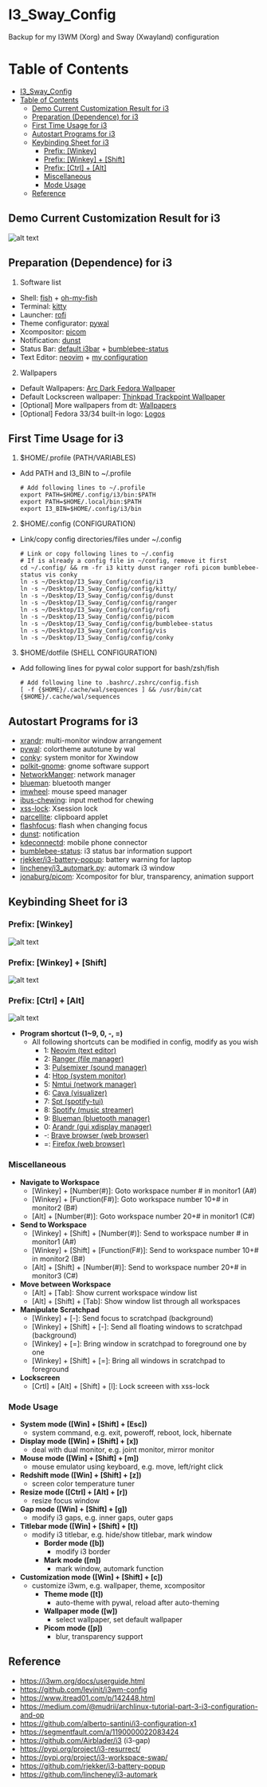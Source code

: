# I3_Sway_Config
Backup for my I3WM (Xorg) and Sway (Xwayland) configuration

Table of Contents
=================

* [I3_Sway_Config](#i3_sway_config)
* [Table of Contents](#table-of-contents)
   * [Demo Current Customization Result for i3](#demo-current-customization-result-for-i3)
   * [Preparation (Dependence) for i3](#preparation-dependence-for-i3)
   * [First Time Usage for i3](#first-time-usage-for-i3)
   * [Autostart Programs for i3](#autostart-programs-for-i3)
   * [Keybinding Sheet for i3](#keybinding-sheet-for-i3)
      * [Prefix: [Winkey]](#prefix-winkey)
      * [Prefix: [Winkey] + [Shift]](#prefix-winkey--shift)
      * [Prefix: [Ctrl] + [Alt]](#prefix-ctrl--alt)
      * [Miscellaneous](#miscellaneous)
      * [Mode Usage](#mode-usage)
   * [Reference](#reference)

## Demo Current Customization Result for i3
![alt text](./demo/MY_I3WM_WAL_DEMO_03.png "Title")

## Preparation (Dependence) for i3
1. Software list
- Shell: [fish](https://github.com/fish-shell/fish-shell) + [oh-my-fish](https://github.com/oh-my-fish/oh-my-fish)
- Terminal: [kitty](https://github.com/kovidgoyal/kitty)
- Launcher: [rofi](https://github.com/davatorium/rofi)
- Theme configurator: [pywal](https://github.com/dylanaraps/pywal)
- Xcompositor: [picom](https://github.com/jonaburg/picom)
- Notification: [dunst](https://github.com/dunst-project/dunst)
- Status Bar: [default i3bar](https://i3wm.org/docs/userguide.html#_configuring_i3bar) + [bumblebee-status](https://github.com/tobi-wan-kenobi/bumblebee-status)
- Text Editor: [neovim](https://github.com/neovim/neovim) + [my configuration](https://github.com/JordanWu1997/Vim_Tmux_Config)

2. Wallpapers
- Default Wallpapers: [Arc Dark Fedora Wallpaper](https://www.reddit.com/r/Fedora/comments/8zji6j/by_request_clean_and_simple_arc_dark_fedora/)
- Default Lockscreen wallpaper: [Thinkpad Trackpoint Wallpaper](https://www.wallpaperflare.com/thinkpad-lenovo-full-frame-close-up-no-people-pattern-indoors-wallpaper-hivip)
- [Optional] More wallpapers from dt: [Wallpapers](https://gitlab.com/dwt1/wallpapers)
- [Optional] Fedora 33/34 built-in logo: [Logos](https://en.wikipedia.org/wiki/Fedora_(operating_system))

## First Time Usage for i3
1. $HOME/.profile (PATH/VARIABLES)
- Add PATH and I3_BIN to ~/.profile
    ```
    # Add following lines to ~/.profile
    export PATH=$HOME/.config/i3/bin:$PATH
    export PATH=$HOME/.local/bin:$PATH
    export I3_BIN=$HOME/.config/i3/bin
    ```

2. $HOME/.config (CONFIGURATION)
- Link/copy config directories/files under ~/.config
    ```
    # Link or copy following lines to ~/.config
    # If is already a config file in ~/config, remove it first
    cd ~/.config/ && rm -fr i3 kitty dunst ranger rofi picom bumblebee-status vis conky
    ln -s ~/Desktop/I3_Sway_Config/config/i3
    ln -s ~/Desktop/I3_Sway_Config/config/kitty/
    ln -s ~/Desktop/I3_Sway_Config/config/dunst
    ln -s ~/Desktop/I3_Sway_Config/config/ranger
    ln -s ~/Desktop/I3_Sway_Config/config/rofi
    ln -s ~/Desktop/I3_Sway_Config/config/picom
    ln -s ~/Desktop/I3_Sway_Config/config/bumblebee-status
    ln -s ~/Desktop/I3_Sway_Config/config/vis
    ln -s ~/Desktop/I3_Sway_Config/config/conky
    ```

3. $HOME/dotfile (SHELL CONFIGURATION)
- Add following lines for pywal color support for bash/zsh/fish
    ```
    # Add following line to .bashrc/.zshrc/config.fish
    [ -f {$HOME}/.cache/wal/sequences ] && /usr/bin/cat {$HOME}/.cache/wal/sequences
    ```

## Autostart Programs for i3
- [xrandr](https://www.x.org/wiki/Projects/XRandR/): multi-monitor window arrangement
- [pywal](https://github.com/dylanaraps/pywal): colortheme autotune by wal
- [conky](https://github.com/brndnmtthws/conky): system monitor for Xwindow
- [polkit-gnome](https://fedora.pkgs.org/33/fedora-x86_64/polkit-gnome-0.106-0.7.20170423gita0763a2.fc33.x86_64.rpm.html): gnome software support
- [NetworkManger](https://fedoraproject.org/wiki/Tools/NetworkManager): network manager
- [blueman](https://fedoraproject.org/wiki/Features/Blueman): bluetooth manger
- [imwheel](http://imwheel.sourceforge.net/): mouse speed manager
- [ibus-chewing](https://github.com/definite/ibus-chewing): input method for chewing
- [xss-lock](https://bitbucket.org/raymonad/xss-lock/src/master/): Xsession lock
- [parcellite](https://github.com/rickyrockrat/parcellite): clipboard applet
- [flashfocus](https://github.com/fennerm/flashfocus): flash when changing focus
- [dunst](https://github.com/dunst-project/dunst): notification
- [kdeconnectd](https://community.kde.org/KDEConnect): mobile phone connector
- [bumblebee-status](https://github.com/tobi-wan-kenobi/bumblebee-status): i3 status bar information support
- [rjekker/i3-battery-popup](https://github.com/rjekker/i3-battery-popup): battery warning for laptop
- [lincheney/i3_automark.py](https://github.com/lincheney/i3-automark/blob/master/i3-automark.py): automark i3 window
- [jonaburg/picom](https://github.com/jonaburg/picom): Xcompositor for blur, transparency, animation support

## Keybinding Sheet for i3

### Prefix: [Winkey]
![alt text](./demo/Shortcut_Sheet/i3_shortcut_win.png "Title")

### Prefix: [Winkey] + [Shift]
![alt text](./demo/Shortcut_Sheet/i3_shortcut_win_shift.png "Title")

### Prefix: [Ctrl] + [Alt]
![alt text](./demo/Shortcut_Sheet/i3_shortcut_ctrl_alt.png "Title")
- __Program shortcut (1~9, 0, -, =)__
    - All following shortcuts can be modified in config, modify as you wish
        - 1: [Neovim (text editor)](https://neovim.io/)
        - 2: [Ranger (file manager)](https://github.com/ranger/ranger)
        - 3: [Pulsemixer (sound manager)](https://pypi.org/project/pulsemixer/)
        - 4: [Htop (system monitor)](https://htop.dev/)
        - 5: [Nmtui (network manager)](https://developer.gnome.org/NetworkManager/stable/nmtui.html)
        - 6: [Cava (visualizer)](https://github.com/karlstav/cava)
        - 7: [Spt (spotify-tui)](https://github.com/Rigellute/spotify-tui)
        - 8: [Spotify (music streamer)](https://flathub.org/apps/details/com.spotify.Client)
        - 9: [Blueman (bluetooth manager)](https://github.com/blueman-project/blueman)
        - 0: [Arandr (gui xdisplay manager)](https://christian.amsuess.com/tools/arandr/)
        - -: [Brave browser (web browser)](https://brave.com/)
        - =: [Firefox (web browser)](https://www.mozilla.org/en-US/firefox/)

### Miscellaneous
- __Navigate to Workspace__
    - [Winkey] + [Number(#)]:    Goto workspace number # in monitor1 (A#)
    - [Winkey] + [Function(F#)]: Goto workspace number 10+# in monitor2 (B#)
    - [Alt] + [Number(#)]:    Goto workspace number 20+# in monitor1 (C#)
- __Send to Workspace__
    - [Winkey] + [Shift] + [Number(#)]: Send to workspace number # in monitor1 (A#)
    - [Winkey] + [Shift] + [Function(F#)]: Send to workspace number 10+# in monitor2 (B#)
    - [Alt] + [Shift] + [Number(#)]: Send to workspace number 20+# in monitor3 (C#)
- __Move between Workspace__
    - [Alt] + [Tab]: Show current workspace window list
    - [Alt] + [Shift] + [Tab]: Show window list through all workspaces
- __Manipulate Scratchpad__
    - [Winkey] + [-]: Send focus to scratchpad (background)
    - [Winkey] + [Shift] + [-]: Send all floating windows to scratchpad (background)
    - [Winkey] + [=]: Bring window in scratchpad to foreground one by one
    - [Winkey] + [Shift] + [=]: Bring all windows in scratchpad to foreground
- __Lockscreen__
    - [Crtl] + [Alt] + [Shift] + [l]: Lock screeen with xss-lock

### Mode Usage
- __System mode ([Win] + [Shift] + [Esc])__
    - system command, e.g. exit, poweroff, reboot, lock, hibernate
- __Display mode ([Win] + [Shift] + [x])__
    - deal with dual monitor, e.g. joint monitor, mirror monitor
- __Mouse mode ([Win] + [Shift] + [m])__
    - mouse emulator using keyboard, e.g. move, left/right click
- __Redshift mode ([Win] + [Shift] + [z])__
    - screen color temperature tuner
- __Resize mode ([Ctrl] + [Alt] + [r])__
    - resize focus window
- __Gap mode ([Win] + [Shift] + [g])__
    - modify i3 gaps, e.g. inner gaps, outer gaps
- __Titlebar mode ([Win] + [Shift] + [t])__
    - modify i3 titlebar, e.g. hide/show titlebar, mark window
        - __Border mode ([b])__
            - modify i3 border
        - __Mark mode ([m])__
            - mark window, automark function
- __Customization mode ([Win] + [Shift] + [c])__
    - customize i3wm, e.g. wallpaper, theme, xcompositor
        - __Theme mode ([t])__
            - auto-theme with pywal, reload after auto-theming
        - __Wallpaper mode ([w])__
            - select wallpaper, set default wallpaper
        - __Picom mode ([p])__
            - blur, transparency support

## Reference
- https://i3wm.org/docs/userguide.html
- https://github.com/levinit/i3wm-config
- https://www.itread01.com/p/142448.html
- https://medium.com/@mudrii/archlinux-tutorial-part-3-i3-configuration-and-op
- https://github.com/alberto-santini/i3-configuration-x1
- https://segmentfault.com/a/1190000022083424
- https://github.com/Airblader/i3 (i3-gap)
- https://pypi.org/project/i3-resurrect/
- https://pypi.org/project/i3-workspace-swap/
- https://github.com/rjekker/i3-battery-popup
- https://github.com/lincheney/i3-automark
